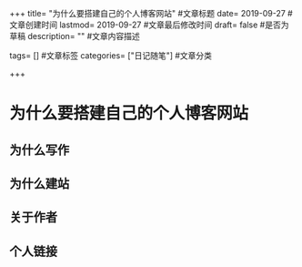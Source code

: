 +++
title= "为什么要搭建自己的个人博客网站" #文章标题
date= 2019-09-27 #文章创建时间
lastmod= 2019-09-27 #文章最后修改时间
draft= false #是否为草稿
description= "" #文章内容描述
 
tags= [] #文章标签
categories= ["日记随笔"] #文章分类

+++

# 为什么要搭建自己的个人博客网站

## 为什么写作

## 为什么建站

## 关于作者

## 个人链接
